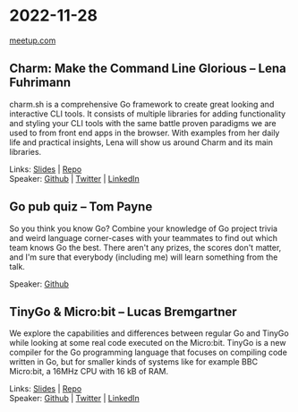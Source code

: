 # 2022-11-28

[meetup.com](https://www.meetup.com/de-DE/berner-go-meetup/events/288583632/)

## Charm: Make the Command Line Glorious – Lena Fuhrimann

charm.sh is a comprehensive Go framework to create great looking and interactive CLI tools. It consists of multiple libraries for adding functionality and styling your CLI tools with the same battle proven paradigms we are used to from front end apps in the browser. With examples from her daily life and practical insights, Lena will show us around Charm and its main libraries.

Links: [Slides](charm_lena_fuhrimann.pdf) | [Repo](https://github.com/cloudlena/pokedex)  
Speaker: [Github](https://github.com/cloudlena) | [Twitter](https://twitter.com/the_cloudlena) | [LinkedIn](https://www.linkedin.com/in/lena-fuhrimann/)

## Go pub quiz – Tom Payne

So you think you know Go? Combine your knowledge of Go project trivia and weird language corner-cases with your teammates to find out which team knows Go the best. There aren't any prizes, the scores don't matter, and I'm sure that everybody (including me) will learn something from the talk.

Speaker: [Github](https://github.com/twpayne)

## TinyGo & Micro:bit – Lucas Bremgartner

We explore the capabilities and differences between regular Go and TinyGo while looking at some real code executed on the Micro:bit.
TinyGo is a new compiler for the Go programming language that focuses on compiling code written in Go, but for smaller kinds of systems like for example BBC Micro:bit, a 16MHz CPU with 16 kB of RAM.

Links: [Slides](TinyGo_and_Micro_bit.pdf) | [Repo](https://github.com/breml/baerner-go-tinygo)  
Speaker: [Github](https://github.com/breml) | [Twitter](https://twitter.com/_breml_) | [LinkedIn](https://www.linkedin.com/in/lucas-bremgartner-96b477)

